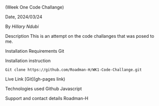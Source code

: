  (Week One Code Challange)

Date, 2024/03/24

By *Hillary Ndubi*

Description
This is an attempt on the code challanges that was posed to me.

Installation Requirements
Git

Installation instruction
```
Git clone https://github.com/Roadman-H/WK1-Code-Challange.git

```
Live Link
[Git](gh-pages link)

Technologies used
Github
Javascript

Support and contact details
Roadman-H

